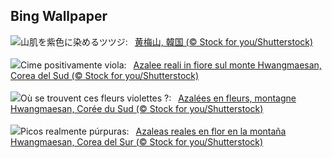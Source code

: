 ## Bing Wallpaper
![](https://www.bing.com/th?id=OHR.HwangmaesanAzaleas_JA-JP5660353966_UHD.jpg&w=1000)山肌を紫色に染めるツツジ:&nbsp;&ensp;[黄梅山, 韓国 (© Stock for you/Shutterstock)](https://www.bing.com/th?id=OHR.HwangmaesanAzaleas_JA-JP5660353966_UHD.jpg)
<br><br/>
![](https://www.bing.com/th?id=OHR.HwangmaesanAzaleas_IT-IT3245665910_UHD.jpg&w=1000)Cime positivamente viola:&nbsp;&ensp;[Azalee reali in fiore sul monte Hwangmaesan, Corea del Sud (© Stock for you/Shutterstock)](https://www.bing.com/th?id=OHR.HwangmaesanAzaleas_IT-IT3245665910_UHD.jpg)
<br><br/>
![](https://www.bing.com/th?id=OHR.HwangmaesanAzaleas_FR-FR3419632015_UHD.jpg&w=1000)Où se trouvent ces fleurs violettes ?:&nbsp;&ensp;[Azalées en fleurs, montagne Hwangmaesan, Corée du Sud (© Stock for you/Shutterstock)](https://www.bing.com/th?id=OHR.HwangmaesanAzaleas_FR-FR3419632015_UHD.jpg)
<br><br/>
![](https://www.bing.com/th?id=OHR.HwangmaesanAzaleas_ES-ES6421131514_UHD.jpg&w=1000)Picos realmente púrpuras:&nbsp;&ensp;[Azaleas reales en flor en la montaña Hwangmaesan, Corea del Sur (© Stock for you/Shutterstock)](https://www.bing.com/th?id=OHR.HwangmaesanAzaleas_ES-ES6421131514_UHD.jpg)
<br><br/>
